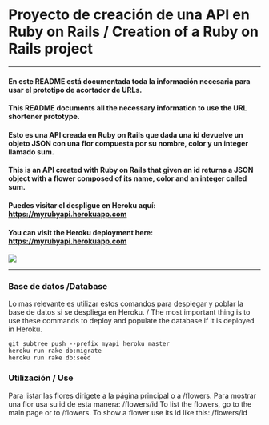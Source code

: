 # Proyecto de creación de una API en Ruby on Rails / Creation of a Ruby on Rails project
***
#### En este README está documentada toda la información necesaria para usar el prototipo de acortador de URLs.
#### This README documents all the necessary information to use the URL shortener prototype.

#### Esto es una API creada en Ruby on Rails que dada una id devuelve un objeto JSON con una flor compuesta por su nombre, color y un integer llamado sum.
#### This is an API created with Ruby on Rails that given an id returns a JSON object with a flower composed of its name, color and an integer called sum.

#### Puedes visitar el despligue en Heroku aquí: https://myrubyapi.herokuapp.com
#### You can visit the Heroku deployment here: https://myrubyapi.herokuapp.com

![](https://seeklogo.com/images/F/flor-do-surf-logo-C4299CF0E6-seeklogo.com.png)
***
### Base de datos /Database

Lo mas relevante es utilizar estos comandos para desplegar y poblar la base de datos si se despliega en Heroku. / The most important thing is to use these commands to deploy and populate the database if it is deployed in Heroku.
```
git subtree push --prefix myapi heroku master
heroku run rake db:migrate
heroku run rake db:seed
```

### Utilización / Use

Para listar las flores dirigete a la página principal o a /flowers. Para mostrar una flor usa su id de esta manera: /flowers/id
To list the flowers, go to the main page or to /flowers. To show a flower use its id like this: /flowers/id
